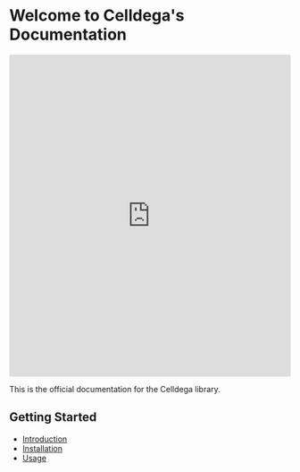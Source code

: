 # Welcome to Celldega's Documentation
<iframe width="100%" height="575" frameborder="0"
  src="https://observablehq.com/embed/@cornhundred/celldega-xenium-bone-marrow-example?cells=root"></iframe>

This is the official documentation for the Celldega library.

## Getting Started

- [Introduction](introduction.md)
- [Installation](installation.md)
- [Usage](usage.md)
